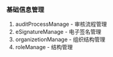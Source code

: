 ### 基础信息管理
   1. auditProcessManage  -  审核流程管理 
   2. eSignatureManage    -  电子签名管理
   3. organizetionManage  -  组织结构管理
   4. roleManage          -  结构管理
